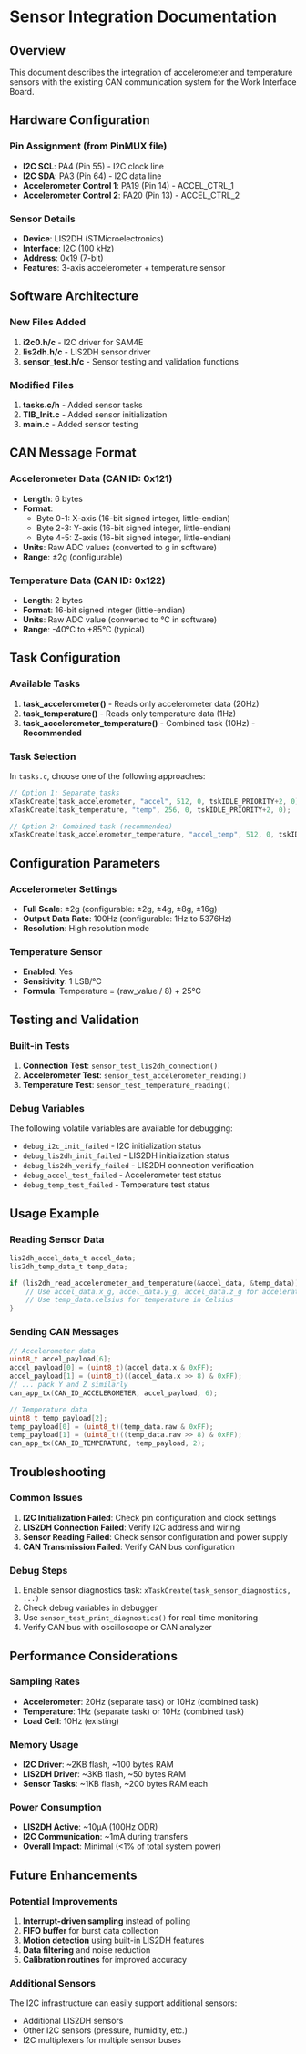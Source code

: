 # Sensor Integration Documentation

## Overview
This document describes the integration of accelerometer and temperature sensors with the existing CAN communication system for the Work Interface Board.

## Hardware Configuration

### Pin Assignment (from PinMUX file)
- **I2C SCL**: PA4 (Pin 55) - I2C clock line
- **I2C SDA**: PA3 (Pin 64) - I2C data line  
- **Accelerometer Control 1**: PA19 (Pin 14) - ACCEL_CTRL_1
- **Accelerometer Control 2**: PA20 (Pin 13) - ACCEL_CTRL_2

### Sensor Details
- **Device**: LIS2DH (STMicroelectronics)
- **Interface**: I2C (100 kHz)
- **Address**: 0x19 (7-bit)
- **Features**: 3-axis accelerometer + temperature sensor

## Software Architecture

### New Files Added
1. **i2c0.h/c** - I2C driver for SAM4E
2. **lis2dh.h/c** - LIS2DH sensor driver
3. **sensor_test.h/c** - Sensor testing and validation functions

### Modified Files
1. **tasks.c/h** - Added sensor tasks
2. **TIB_Init.c** - Added sensor initialization
3. **main.c** - Added sensor testing

## CAN Message Format

### Accelerometer Data (CAN ID: 0x121)
- **Length**: 6 bytes
- **Format**: 
  - Byte 0-1: X-axis (16-bit signed integer, little-endian)
  - Byte 2-3: Y-axis (16-bit signed integer, little-endian)
  - Byte 4-5: Z-axis (16-bit signed integer, little-endian)
- **Units**: Raw ADC values (converted to g in software)
- **Range**: ±2g (configurable)

### Temperature Data (CAN ID: 0x122)
- **Length**: 2 bytes
- **Format**: 16-bit signed integer (little-endian)
- **Units**: Raw ADC value (converted to °C in software)
- **Range**: -40°C to +85°C (typical)

## Task Configuration

### Available Tasks
1. **task_accelerometer()** - Reads only accelerometer data (20Hz)
2. **task_temperature()** - Reads only temperature data (1Hz)
3. **task_accelerometer_temperature()** - Combined task (10Hz) - **Recommended**

### Task Selection
In `tasks.c`, choose one of the following approaches:

```c
// Option 1: Separate tasks
xTaskCreate(task_accelerometer, "accel", 512, 0, tskIDLE_PRIORITY+2, 0);
xTaskCreate(task_temperature, "temp", 256, 0, tskIDLE_PRIORITY+2, 0);

// Option 2: Combined task (recommended)
xTaskCreate(task_accelerometer_temperature, "accel_temp", 512, 0, tskIDLE_PRIORITY+2, 0);
```

## Configuration Parameters

### Accelerometer Settings
- **Full Scale**: ±2g (configurable: ±2g, ±4g, ±8g, ±16g)
- **Output Data Rate**: 100Hz (configurable: 1Hz to 5376Hz)
- **Resolution**: High resolution mode

### Temperature Sensor
- **Enabled**: Yes
- **Sensitivity**: 1 LSB/°C
- **Formula**: Temperature = (raw_value / 8) + 25°C

## Testing and Validation

### Built-in Tests
1. **Connection Test**: `sensor_test_lis2dh_connection()`
2. **Accelerometer Test**: `sensor_test_accelerometer_reading()`
3. **Temperature Test**: `sensor_test_temperature_reading()`

### Debug Variables
The following volatile variables are available for debugging:
- `debug_i2c_init_failed` - I2C initialization status
- `debug_lis2dh_init_failed` - LIS2DH initialization status
- `debug_lis2dh_verify_failed` - LIS2DH connection verification
- `debug_accel_test_failed` - Accelerometer test status
- `debug_temp_test_failed` - Temperature test status

## Usage Example

### Reading Sensor Data
```c
lis2dh_accel_data_t accel_data;
lis2dh_temp_data_t temp_data;

if (lis2dh_read_accelerometer_and_temperature(&accel_data, &temp_data)) {
    // Use accel_data.x_g, accel_data.y_g, accel_data.z_g for acceleration in g
    // Use temp_data.celsius for temperature in Celsius
}
```

### Sending CAN Messages
```c
// Accelerometer data
uint8_t accel_payload[6];
accel_payload[0] = (uint8_t)(accel_data.x & 0xFF);
accel_payload[1] = (uint8_t)((accel_data.x >> 8) & 0xFF);
// ... pack Y and Z similarly
can_app_tx(CAN_ID_ACCELEROMETER, accel_payload, 6);

// Temperature data
uint8_t temp_payload[2];
temp_payload[0] = (uint8_t)(temp_data.raw & 0xFF);
temp_payload[1] = (uint8_t)((temp_data.raw >> 8) & 0xFF);
can_app_tx(CAN_ID_TEMPERATURE, temp_payload, 2);
```

## Troubleshooting

### Common Issues
1. **I2C Initialization Failed**: Check pin configuration and clock settings
2. **LIS2DH Connection Failed**: Verify I2C address and wiring
3. **Sensor Reading Failed**: Check sensor configuration and power supply
4. **CAN Transmission Failed**: Verify CAN bus configuration

### Debug Steps
1. Enable sensor diagnostics task: `xTaskCreate(task_sensor_diagnostics, ...)`
2. Check debug variables in debugger
3. Use `sensor_test_print_diagnostics()` for real-time monitoring
4. Verify CAN bus with oscilloscope or CAN analyzer

## Performance Considerations

### Sampling Rates
- **Accelerometer**: 20Hz (separate task) or 10Hz (combined task)
- **Temperature**: 1Hz (separate task) or 10Hz (combined task)
- **Load Cell**: 10Hz (existing)

### Memory Usage
- **I2C Driver**: ~2KB flash, ~100 bytes RAM
- **LIS2DH Driver**: ~3KB flash, ~50 bytes RAM
- **Sensor Tasks**: ~1KB flash, ~200 bytes RAM each

### Power Consumption
- **LIS2DH Active**: ~10µA (100Hz ODR)
- **I2C Communication**: ~1mA during transfers
- **Overall Impact**: Minimal (<1% of total system power)

## Future Enhancements

### Potential Improvements
1. **Interrupt-driven sampling** instead of polling
2. **FIFO buffer** for burst data collection
3. **Motion detection** using built-in LIS2DH features
4. **Data filtering** and noise reduction
5. **Calibration routines** for improved accuracy

### Additional Sensors
The I2C infrastructure can easily support additional sensors:
- Additional LIS2DH sensors
- Other I2C sensors (pressure, humidity, etc.)
- I2C multiplexers for multiple sensor buses